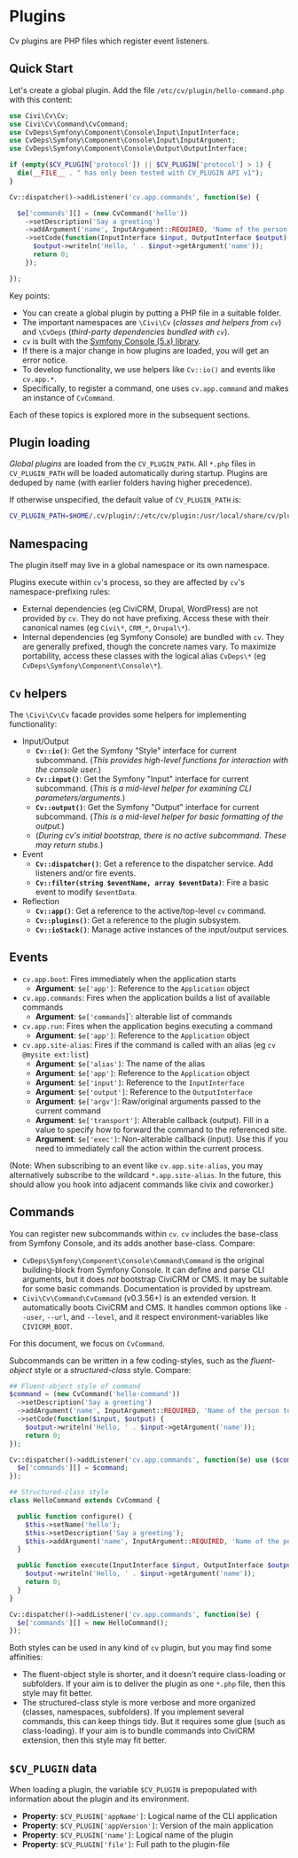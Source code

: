 # Plugins

Cv plugins are PHP files which register event listeners.

## Quick Start

Let's create a global plugin. Add the file `/etc/cv/plugin/hello-command.php` with this content:

```php
use Civi\Cv\Cv;
use Civi\Cv\Command\CvCommand;
use CvDeps\Symfony\Component\Console\Input\InputInterface;
use CvDeps\Symfony\Component\Console\Input\InputArgument;
use CvDeps\Symfony\Component\Console\Output\OutputInterface;

if (empty($CV_PLUGIN['protocol']) || $CV_PLUGIN['protocol'] > 1) {
  die(__FILE__ . " has only been tested with CV_PLUGIN API v1");
}

Cv::dispatcher()->addListener('cv.app.commands', function($e) {

  $e['commands'][] = (new CvCommand('hello'))
    ->setDescription('Say a greeting')
    ->addArgument('name', InputArgument::REQUIRED, 'Name of the person to greet')
    ->setCode(function(InputInterface $input, OutputInterface $output) {
      $output->writeln('Hello, ' . $input->getArgument('name'));
      return 0;
    });

});
```

Key points:

* You can create a global plugin by putting a PHP file in a suitable folder.
* The important namespaces are `\Civi\Cv` (*classes and helpers from `cv`*) and `\CvDeps` (*third-party dependencies bundled with `cv`*).
* `cv` is built with the [Symfony Console (5.x) library](https://symfony.com/doc/5.x/components/console.html).
* If there is a major change in how plugins are loaded, you will get an error notice.
* To develop functionality, we use helpers like `Cv::io()` and events like `cv.app.*`.
* Specifically, to register a command, one uses `cv.app.command` and makes an instance of `CvCommand`.

Each of these topics is explored more in the subsequent sections.

## Plugin loading

*Global plugins* are loaded from the `CV_PLUGIN_PATH`.  All `*.php` files in
`CV_PLUGIN_PATH` will be loaded automatically during startup.  Plugins are
deduped by name (with earlier folders having higher precedence).

If otherwise unspecified, the default value of `CV_PLUGIN_PATH` is:

```bash
CV_PLUGIN_PATH=$HOME/.cv/plugin/:/etc/cv/plugin:/usr/local/share/cv/plugin:/usr/share/cv/plugin
```

<!--
Doesn't currently support project-specific plugins. This may be trickier.

After loading the global plugins, `cv` reads the the `cv.yml` and then loads any *local plugins* (i.e. *project-specific* plugins).

This sequencing meaning that some early events (e.g.  `cv.app.boot` or `cv.config.find`) are only available to *global plugins*.
-->

## Namespacing

The plugin itself may live in a global namespace or its own namespace.

Plugins execute within `cv`'s process, so they are affected by `cv`'s namespace-prefixing rules:

* External dependencies (eg CiviCRM, Drupal, WordPress) are not provided by `cv`. They do not have prefixing.
  Access these with their canonical names (eg `Civi\*`, `CRM_*`, `Drupal\*`).
* Internal dependencies (eg Symfony Console) are bundled with `cv`. They are generally prefixed, though the
  concrete names vary. To maximize portability, access these classes with the logical alias `CvDeps\*` (eg `CvDeps\Symfony\Component\Console\*`).

## `Cv` helpers

The `\Civi\Cv\Cv` facade provides some helpers for implementing functionality:

* Input/Output
    * __`Cv::io()`__: Get the Symfony "Style" interface for current subcommand. (*This provides high-level functions for interaction with the console user.*)
    * __`Cv::input()`__: Get the Symfony "Input" interface for current subcommand. (*This is a mid-level helper for examining CLI parameters/arguments.*)
    * __`Cv::output()`__: Get the Symfony "Output" interface for current subcommand. (*This is a mid-level helper for basic formatting of the output.*)
    * (*During cv's initial bootstrap, there is no active subcommand. These may return stubs.*)
* Event
    * __`Cv::dispatcher()`__: Get a reference to the dispatcher service. Add listeners and/or fire events.
    * __`Cv::filter(string $eventName, array $eventData)`__: Fire a basic event to modify `$eventData`.
* Reflection
    * __`Cv::app()`__: Get a reference to the active/top-level `cv` command.
    * __`Cv::plugins()`__: Get a reference to the plugin subsystem.
    * __`Cv::ioStack()`__: Manage active instances of the input/output services.

## Events

* `cv.app.boot`: Fires immediately when the application starts
   * __Argument__: `$e['app']`: Reference to the `Application` object
* `cv.app.commands`: Fires when the application builds a list of available commands
   * __Argument__: `$e['commands`]`: alterable list of commands
* `cv.app.run`: Fires when the application begins executing a command
   * __Argument__: `$e['app']`: Reference to the `Application` object
* `cv.app.site-alias`: Fires if the command is called with an alias (eg `cv @mysite ext:list`)
   * __Argument__: `$e['alias']`: The name of the alias
   * __Argument__: `$e['app']`: Reference to the `Application` object
   * __Argument__: `$e['input']`: Reference to the `InputInterface`
   * __Argument__: `$e['output']`: Reference to the `OutputInterface`
   * __Argument__: `$e['argv']`: Raw/original arguments passed to the current command
   * __Argument__: `$e['transport']`: Alterable callback (output). Fill in a value to specify how to forward the command to the referenced site.
   * __Argument__: `$e['exec']`: Non-alterable callback (input). Use this if you need to immediately call the action within the current process.

(Note: When subscribing to an event like `cv.app.site-alias`, you may alternatively subscribe to the wildcard `*.app.site-alias`. In the future, this should allow you hook into adjacent commands like civix and coworker.)

## Commands

You can register new subcommands within `cv`. `cv` includes the base-class from Symfony Console, and its adds another base-class. Compare:

* `CvDeps\Symfony\Component\Console\Command\Command` is the original building-block from Symfony Console. It can define and parse CLI arguments, but it does *not* bootstrap CiviCRM or CMS. It may be suitable for some basic commands. Documentation is provided by upstream.
* `Civi\Cv\Command\CvCommand` (v0.3.56+) is an extended version. It automatically boots CiviCRM and CMS. It handles common options like `--user`, `--url`, and `--level`, and it respect environment-variables like `CIVICRM_BOOT`.

For this document, we focus on `CvCommand`.

Subcommands can be written in a few coding-styles, such as the *fluent-object* style or a *structured-class* style. Compare:

```php
## Fluent-object style of command
$command = (new CvCommand('hello-command'))
  ->setDescription('Say a greeting')
  ->addArgument('name', InputArgument::REQUIRED, 'Name of the person to greet')
  ->setCode(function($input, $output) {
    $output->writeln('Hello, ' . $input->getArgument('name'));
    return 0;
});

Cv::dispatcher()->addListener('cv.app.commands', function($e) use ($command) {
  $e['commands'][] = $command;
});
```

```php
## Structured-class style
class HelloCommand extends CvCommand {

  public function configure() {
    $this->setName('hello');
    $this->setDescription('Say a greeting');
    $this->addArgument('name', InputArgument::REQUIRED, 'Name of the person to greet');
  }

  public function execute(InputInterface $input, OutputInterface $output): int {
    $output->writeln('Hello, ' . $input->getArgument('name'));
    return 0;
  }
}

Cv::dispatcher()->addListener('cv.app.commands', function($e) {
  $e['commands'][] = new HelloCommand();
});

```

Both styles can be used in any kind of `cv` plugin, but you may find some affinities:

* The fluent-object style is shorter, and it doesn't require class-loading or subfolders. If your aim is to deliver the plugin as one `*.php` file, then this style may fit better.
* The structured-class style is more verbose and more organized (classes, namespaces, subfolders). If you implement several commands, this can keep things tidy. But it requires some glue (such as class-loading). If your aim is to bundle commands into CiviCRM extension, then this style may fit better.

## `$CV_PLUGIN` data

When loading a plugin, the variable `$CV_PLUGIN` is prepopulated with information about the plugin and its environment.

* __Property__: `$CV_PLUGIN['appName']`: Logical name of the CLI application
* __Property__: `$CV_PLUGIN['appVersion']`: Version of the main application
* __Property__: `$CV_PLUGIN['name']`: Logical name of the plugin
* __Property__: `$CV_PLUGIN['file']`: Full path to the plugin-file
